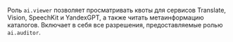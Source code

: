 Роль `ai.viewer` позволяет просматривать квоты для сервисов Translate, Vision, SpeechKit и YandexGPT, а также читать метаинформацию каталогов. Включает в себя все разрешения, предоставляемые ролью `ai.auditor`.